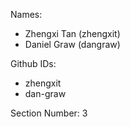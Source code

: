 Names:
- Zhengxi Tan (zhengxit)
- Daniel Graw (dangraw)

Github IDs:
- zhengxit
- dan-graw

Section Number: 3
